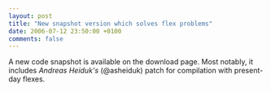 ```yaml
---
layout: post
title: "New snapshot version which solves flex problems"
date: 2006-07-12 23:50:00 +0100
comments: false
---
```


A new code snapshot is available on the download page. Most notably, it includes *Andreas Heiduk's* (@asheiduk) patch for compilation with present-day flexes.
